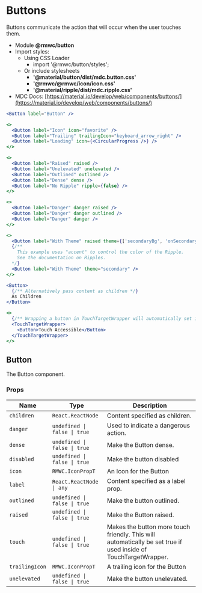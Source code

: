 # Buttons

Buttons communicate the action that will occur when the user touches them.

- Module **@rmwc/button**
- Import styles:
  - Using CSS Loader
    - import '@rmwc/button/styles';
  - Or include stylesheets
    - **'@material/button/dist/mdc.button.css'**
    - **'@rmwc/@rmwc/icon/icon.css'**
    - **'@material/ripple/dist/mdc.ripple.css'**
- MDC Docs: [https://material.io/develop/web/components/buttons/](https://material.io/develop/web/components/buttons/)

```jsx
<Button label="Button" />
```

```jsx
<>
  <Button label="Icon" icon="favorite" />
  <Button label="Trailing" trailingIcon="keyboard_arrow_right" />
  <Button label="Loading" icon={<CircularProgress />} />
</>
```

```jsx
<>
  <Button label="Raised" raised />
  <Button label="Unelevated" unelevated />
  <Button label="Outlined" outlined />
  <Button label="Dense" dense />
  <Button label="No Ripple" ripple={false} />
</>
```

```jsx
<>
  <Button label="Danger" danger raised />
  <Button label="Danger" danger outlined />
  <Button label="Danger" danger />
</>
```

```jsx
<>
  <Button label="With Theme" raised theme={['secondaryBg', 'onSecondary']} />
  {/**
    This example uses "accent" to control the color of the Ripple.
    See the documentation on Ripples.
  */}
  <Button label="With Theme" theme="secondary" />
</>
```

```jsx
<Button>
  {/** Alternatively pass content as children */}
  As Children
</Button>
```

```jsx
<>
  {/** Wrapping a button in TouchTargetWrapper will automatically set its `touch` prop to true. */}
  <TouchTargetWrapper>
    <Button>Touch Accessible</Button>
  </TouchTargetWrapper>
</>
```

## Button

The Button component.

### Props

| Name           | Type                         | Description                                                                                                     |
| -------------- | ---------------------------- | --------------------------------------------------------------------------------------------------------------- |
| `children`     | `React.ReactNode`            | Content specified as children.                                                                                  |
| `danger`       | `undefined \| false \| true` | Used to indicate a dangerous action.                                                                            |
| `dense`        | `undefined \| false \| true` | Make the Button dense.                                                                                          |
| `disabled`     | `undefined \| false \| true` | Make the button disabled                                                                                        |
| `icon`         | `RMWC.IconPropT`             | An Icon for the Button                                                                                          |
| `label`        | `React.ReactNode \| any`     | Content specified as a label prop.                                                                              |
| `outlined`     | `undefined \| false \| true` | Make the button outlined.                                                                                       |
| `raised`       | `undefined \| false \| true` | Make the Button raised.                                                                                         |
| `touch`        | `undefined \| false \| true` | Makes the button more touch friendly. This will automatically be set true if used inside of TouchTargetWrapper. |
| `trailingIcon` | `RMWC.IconPropT`             | A trailing icon for the Button                                                                                  |
| `unelevated`   | `undefined \| false \| true` | Make the button unelevated.                                                                                     |
